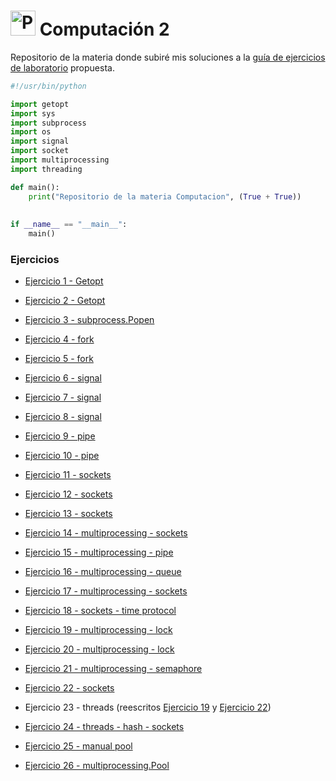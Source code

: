 <h1> <img src="https://cdn.svgporn.com/logos/python.svg" alt="Python" width="40" height="40"> Computación 2</h1>  


Repositorio de la materia donde subiré mis soluciones a la 
[guía de ejercicios de laboratorio](https://drive.google.com/file/d/12zM1alDGTa0GhSxO0xyQ_yTZEy-QL9JD/view?usp=sharing) propuesta.


```python
#!/usr/bin/python

import getopt
import sys
import subprocess
import os
import signal
import socket
import multiprocessing
import threading

def main():
    print("Repositorio de la materia Computacion", (True + True))
    
    
if __name__ == "__main__":
    main()
```


<h3>Ejercicios</h3>



* [Ejercicio 1 - Getopt](https://github.com/sebaF96/C2_practicas/blob/master/calc.py)

* [Ejercicio 2 - Getopt](https://github.com/sebaF96/C2_practicas/blob/master/pycp.py)

* [Ejercicio 3 - subprocess.Popen](https://github.com/sebaF96/C2_practicas/blob/master/ejecutor.py)

* [Ejercicio 4 - fork](https://github.com/sebaF96/C2_practicas/blob/master/fork_4.py)

* [Ejercicio 5 - fork](https://github.com/sebaF96/C2_practicas/blob/master/fork_5.py)

* [Ejercicio 6 - signal](https://github.com/sebaF96/C2_practicas/blob/master/signal_6.py)

* [Ejercicio 7 - signal](https://github.com/sebaF96/C2_practicas/blob/master/signal_7.py)

* [Ejercicio 8 - signal](https://github.com/sebaF96/C2_practicas/blob/master/signal_8.py)

* [Ejercicio 9 - pipe](https://github.com/sebaF96/C2_practicas/blob/master/pipe_9.py)

* [Ejercicio 10 - pipe](https://github.com/sebaF96/C2_practicas/tree/master/pipe_10)

* [Ejercicio 11 - sockets](https://github.com/sebaF96/C2_practicas/blob/master/cliente_juncotic.py)

* [Ejercicio 12 - sockets](https://github.com/sebaF96/C2_practicas/tree/master/stdin_sockets)

* [Ejercicio 13 - sockets](https://github.com/sebaF96/C2_practicas/tree/remote_shell/remote_shell)

* [Ejercicio 14 - multiprocessing - sockets](https://github.com/sebaF96/C2_practicas/tree/master/remote_shell)

* [Ejercicio 15 - multiprocessing - pipe](https://github.com/sebaF96/C2_practicas/blob/master/mp_15.py)

* [Ejercicio 16 - multiprocessing - queue](https://github.com/sebaF96/C2_practicas/blob/master/mp_16.py)

* [Ejercicio 17 - multiprocessing - sockets](https://github.com/sebaF96/C2_practicas/tree/master/echo_17)

* [Ejercicio 18 - sockets - time protocol](https://github.com/sebaF96/C2_practicas/blob/master/time_client_18.py)

* [Ejercicio 19 - multiprocessing - lock](https://github.com/sebaF96/C2_practicas/blob/lock/lock_19.py)

* [Ejercicio 20 - multiprocessing - lock](https://github.com/sebaF96/C2_practicas/blob/master/lock_20.py)

* [Ejercicio 21 - multiprocessing - semaphore](https://github.com/sebaF96/C2_practicas/blob/master/semaphore_21.py)

* [Ejercicio 22 - sockets](https://github.com/sebaF96/C2_practicas/tree/walkie/walkie_talkie)

* Ejercicio 23 - threads (reescritos [Ejercicio 19](https://github.com/sebaF96/C2_practicas/blob/master/lock_19.py) y [Ejercicio 22](https://github.com/sebaF96/C2_practicas/tree/master/walkie_talkie))

* [Ejercicio 24 - threads - hash - sockets](https://github.com/sebaF96/C2_practicas/tree/master/hash_24)

* [Ejercicio 25 - manual pool](https://github.com/sebaF96/C2_practicas/tree/master/squarer_25.py)

* [Ejercicio 26 - multiprocessing.Pool](https://github.com/sebaF96/C2_practicas/tree/master/squarer_26.py)